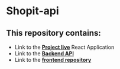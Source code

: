 # Shopit-api

## This repository contains:

- Link to the **[Project live](https://shopit-alfi.students.nomoredomainssbs.ru)** React Application
- Link to the **[Backend API](https://api.shopit-alfi.students.nomoredomainssbs.ru)**
- Link to the **[frontend repository](https://github.com/Alfi-Naim/Shopit)**
